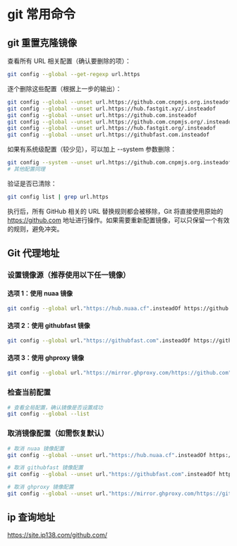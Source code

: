 # git 常用命令

## git 重置克隆镜像

查看所有 URL 相关配置（确认要删除的项）：

```bash
git config --global --get-regexp url.https
```

逐个删除这些配置（根据上一步的输出）：

```bash
git config --global --unset url.https://github.com.cnpmjs.org.insteadof
git config --global --unset url.https://hub.fastgit.xyz/.insteadof
git config --global --unset url.https://github.com.insteadof
git config --global --unset url.https://github.com.cnpmjs.org/.insteadof
git config --global --unset url.https://hub.fastgit.org/.insteadof
git config --global --unset url.https://githubfast.com.insteadof
```

如果有系统级配置（较少见），可以加上 --system 参数删除：

```bash
git config --system --unset url.https://github.com.cnpmjs.org.insteadof
# 其他配置同理
```

验证是否已清除：

```bash
git config list | grep url.https
```

执行后，所有 GitHub 相关的 URL 替换规则都会被移除，Git 将直接使用原始的 <https://github.com> 地址进行操作。如果需要重新配置镜像，可以只保留一个有效的规则，避免冲突。

## Git 代理地址

### 设置镜像源（推荐使用以下任一镜像）

#### 选项 1：使用 nuaa 镜像

```bash
git config --global url."https://hub.nuaa.cf".insteadOf https://github.com
```

#### 选项 2：使用 githubfast 镜像

```bash
git config --global url."https://githubfast.com".insteadOf https://github.com
```

#### 选项 3：使用 ghproxy 镜像

```bash
git config --global url."https://mirror.ghproxy.com/https://github.com".insteadOf https://github.com
```

### 检查当前配置

```bash
# 查看全局配置，确认镜像是否设置成功
git config --global --list
```

### 取消镜像配置（如需恢复默认）

```bash
# 取消 nuaa 镜像配置
git config --global --unset url."https://hub.nuaa.cf".insteadOf https://github.com

# 取消 githubfast 镜像配置
git config --global --unset url."https://githubfast.com".insteadOf https://github.com

# 取消 ghproxy 镜像配置
git config --global --unset url."https://mirror.ghproxy.com/https://github.com".insteadOf https://github.com
```

## ip 查询地址

<https://site.ip138.com/github.com/>
